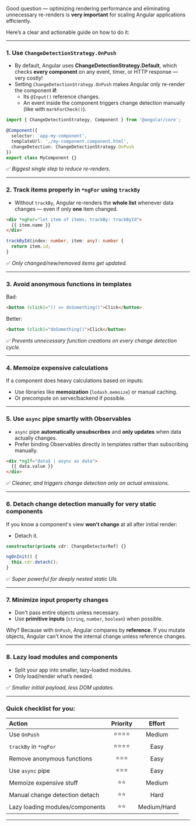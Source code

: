 Good question — optimizing rendering performance and eliminating unnecessary re-renders is **very important** for scaling Angular applications efficiently.

Here’s a clear and actionable guide on how to do it:

---

### 1. **Use `ChangeDetectionStrategy.OnPush`**

- By default, Angular uses **ChangeDetectionStrategy.Default**, which checks **every component** on any event, timer, or HTTP response — very costly!
- Setting `ChangeDetectionStrategy.OnPush` makes Angular only re-render the component **if**:
  - Its `@Input()` reference changes.
  - An event inside the component triggers change detection manually (like with `markForCheck()`).

```ts
import { ChangeDetectionStrategy, Component } from '@angular/core';

@Component({
  selector: 'app-my-component',
  templateUrl: './my-component.component.html',
  changeDetection: ChangeDetectionStrategy.OnPush
})
export class MyComponent {}
```

✅ *Biggest single step to reduce re-renders.*

---

### 2. **Track items properly in `*ngFor` using `trackBy`**

- Without `trackBy`, Angular re-renders the **whole list** whenever data changes — even if only **one** item changed.

```html
<div *ngFor="let item of items; trackBy: trackById">
  {{ item.name }}
</div>
```

```ts
trackById(index: number, item: any): number {
  return item.id;
}
```

✅ *Only changed/new/removed items get updated.*

---

### 3. **Avoid anonymous functions in templates**

Bad:

```html
<button (click)="() => doSomething()">Click</button>
```

Better:

```html
<button (click)="doSomething()">Click</button>
```

✅ *Prevents unnecessary function creations on every change detection cycle.*

---

### 4. **Memoize expensive calculations**

If a component does heavy calculations based on inputs:
- Use libraries like **memoization** (`lodash.memoize`) or manual caching.
- Or precompute on server/backend if possible.

---

### 5. **Use `async` pipe smartly with Observables**

- `async` pipe **automatically unsubscribes** and **only updates** when data actually changes.
- Prefer binding Observables directly in templates rather than subscribing manually.

```html
<div *ngIf="data$ | async as data">
  {{ data.value }}
</div>
```

✅ *Cleaner, and triggers change detection only on actual emissions.*

---

### 6. **Detach change detection manually for very static components**

If you know a component's view **won't change** at all after initial render:
- Detach it.

```ts
constructor(private cdr: ChangeDetectorRef) {}

ngOnInit() {
  this.cdr.detach();
}
```

✅ *Super powerful for deeply nested static UIs.*

---

### 7. **Minimize input property changes**

- Don't pass entire objects unless necessary.
- Use **primitive inputs** (`string`, `number`, `boolean`) when possible.

Why? 
Because with `OnPush`, Angular compares by **reference**. If you mutate objects, Angular can’t know the internal change unless reference changes.

---

### 8. **Lazy load modules and components**

- Split your app into smaller, lazy-loaded modules.
- Only load/render what’s needed.

✅ *Smaller initial payload, less DOM updates.*

---

### Quick checklist for you:

| Action | Priority | Effort |
|:------|:--------:|:------:|
| Use `OnPush` | ⭐⭐⭐⭐ | Medium |
| `trackBy` in `*ngFor` | ⭐⭐⭐⭐ | Easy |
| Remove anonymous functions | ⭐⭐⭐ | Easy |
| Use `async` pipe | ⭐⭐⭐ | Easy |
| Memoize expensive stuff | ⭐⭐ | Medium |
| Manual change detection detach | ⭐⭐ | Hard |
| Lazy loading modules/components | ⭐⭐ | Medium/Hard |

---
